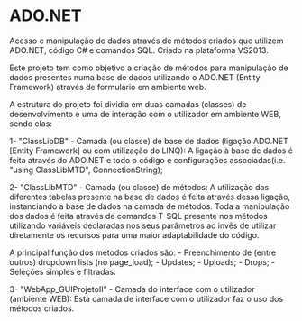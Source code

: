 # ADO.NET
Acesso e manipulação de dados através de métodos criados que utilizem ADO.NET, código C# e comandos SQL. 
Criado na plataforma VS2013.

Este projeto tem como objetivo a criação de métodos para manipulação de dados presentes numa base de dados 
utilizando o ADO.NET (Entity Framework) através de formulário em ambiente web.

A estrutura do projeto foi dividia em duas camadas (classes) de desenvolvimento e 
uma de interação com o utilizador em ambiente WEB, sendo elas: 

1- "ClassLibDB" - Camada (ou classe) de base de dados (ligação ADO.NET [Entity Framework] ou com utilização do LINQ): 
  A ligação à base de dados é feita através do ADO.NET e todo o código 
  e configurações associadas(i.e. "using ClassLibMTD", ConnectionString);

2- "ClassLibMTD" - Camada (ou classe) de métodos: 
  A utilização das diferentes tabelas presente na base de dados é feita através dessa ligação, 
  instanciando a base de dados na camada de métodos. 
  Toda a manipulação dos dados é feita através de comandos T-SQL presente nos métodos 
  utilizando variáveis declaradas nos seus parâmetros ao invês de utilizar diretamente os recursos 
  para uma maior adaptabilidade do código. 
  
  A principal função dos métodos criados são: 
    - Preenchimento de (entre outros) dropdown lists (no page_load); 
    - Updates; 
    - Uploads; 
    - Drops; 
    - Seleções simples e filtradas.

3- "WebApp_GUIProjetoII" - Camada do interface com o utilizador (ambiente WEB): 
  Esta camada de interface com o utilizador faz o uso dos métodos criados.
